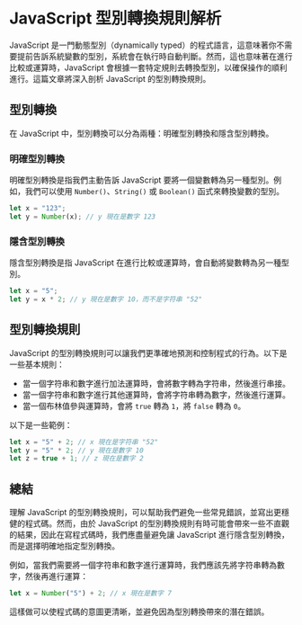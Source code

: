 # JavaScript 型別轉換規則解析

JavaScript 是一門動態型別（dynamically typed）的程式語言，這意味著你不需要提前告訴系統變數的型別，系統會在執行時自動判斷。然而，這也意味著在進行比較或運算時，JavaScript 會根據一套特定規則去轉換型別，以確保操作的順利進行。這篇文章將深入剖析 JavaScript 的型別轉換規則。

## 型別轉換

在 JavaScript 中，型別轉換可以分為兩種：明確型別轉換和隱含型別轉換。

### 明確型別轉換

明確型別轉換是指我們主動告訴 JavaScript 要將一個變數轉為另一種型別。例如，我們可以使用 `Number()`、`String()` 或 `Boolean()` 函式來轉換變數的型別。

```javascript
let x = "123";
let y = Number(x); // y 現在是數字 123
```

### 隱含型別轉換

隱含型別轉換是指 JavaScript 在進行比較或運算時，會自動將變數轉為另一種型別。

```javascript
let x = "5";
let y = x * 2; // y 現在是數字 10，而不是字符串 "52"
```

## 型別轉換規則

JavaScript 的型別轉換規則可以讓我們更準確地預測和控制程式的行為。以下是一些基本規則：

- 當一個字符串和數字進行加法運算時，會將數字轉為字符串，然後進行串接。
- 當一個字符串和數字進行其他運算時，會將字符串轉為數字，然後進行運算。
- 當一個布林值參與運算時，會將 `true` 轉為 `1`，將 `false` 轉為 `0`。

以下是一些範例：

```javascript
let x = "5" + 2; // x 現在是字符串 "52"
let y = "5" * 2; // y 現在是數字 10
let z = true + 1; // z 現在是數字 2
```

## 總結

理解 JavaScript 的型別轉換規則，可以幫助我們避免一些常見錯誤，並寫出更穩健的程式碼。然而，由於 JavaScript 的型別轉換規則有時可能會帶來一些不直觀的結果，因此在寫程式碼時，我們應盡量避免讓 JavaScript 進行隱含型別轉換，而是選擇明確地指定型別轉換。

例如，當我們需要將一個字符串和數字進行運算時，我們應該先將字符串轉為數字，然後再進行運算：

```javascript
let x = Number("5") + 2; // x 現在是數字 7
```

這樣做可以使程式碼的意圖更清晰，並避免因為型別轉換帶來的潛在錯誤。